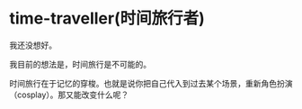 # time-traveller(时间旅行者)

我还没想好。

我目前的想法是，时间旅行是不可能的。

时间旅行在于记忆的穿梭。也就是说你把自己代入到过去某个场景，重新角色扮演（cosplay）。那又能改变什么呢？
